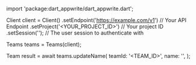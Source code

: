 import 'package:dart_appwrite/dart_appwrite.dart';

Client client = Client()
    .setEndpoint('https://example.com/v1') // Your API Endpoint
    .setProject('<YOUR_PROJECT_ID>') // Your project ID
    .setSession(''); // The user session to authenticate with

Teams teams = Teams(client);

Team result = await teams.updateName(
    teamId: '<TEAM_ID>',
    name: '<NAME>',
);
